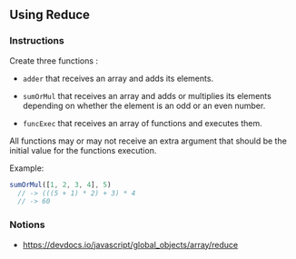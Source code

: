 ## Using Reduce

### Instructions

Create three functions :
- `adder` that receives an array and adds its elements.

- `sumOrMul` that receives an array and adds or multiplies its elements
depending on whether the element is an odd or an even number.

- `funcExec` that receives an array of functions and executes them.

All functions may or may not receive an extra argument that should be the
initial value for the functions execution.

Example:
```js
sumOrMul([1, 2, 3, 4], 5)
  // -> (((5 + 1) * 2) + 3) * 4
  // -> 60
````


### Notions

- https://devdocs.io/javascript/global_objects/array/reduce